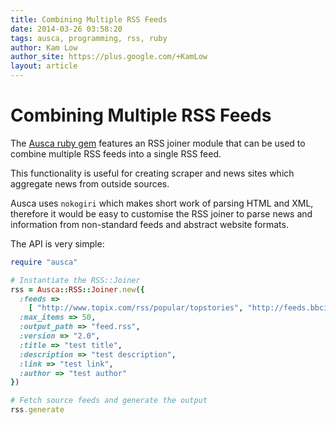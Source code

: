 ```yaml
---
title: Combining Multiple RSS Feeds
date: 2014-03-26 03:58:20
tags: ausca, programming, rss, ruby
author: Kam Low
author_site: https://plus.google.com/+KamLow
layout: article
---
```

# Combining Multiple RSS Feeds

The <a href="http://ausca.com/" title="Ausca Ruby Gem" target="_blank">Ausca ruby gem</a> features an RSS joiner module that can be used to combine multiple RSS feeds into a single RSS feed.

This functionality is useful for creating scraper and news sites which aggregate news from outside sources.

Ausca uses `nokogiri` which makes short work of parsing HTML and XML, therefore it would be easy to customise the RSS joiner to parse news and information from non-standard feeds and abstract website formats.

The API is very simple:

~~~ ruby
require "ausca"

# Instantiate the RSS::Joiner
rss = Ausca::RSS::Joiner.new({
  :feeds => 
    [ "http://www.topix.com/rss/popular/topstories", "http://feeds.bbci.co.uk/news/rss.xml" ],
  :max_items => 50,
  :output_path => "feed.rss",
  :version => "2.0",
  :title => "test title",
  :description => "test description",
  :link => "test link",
  :author => "test author"  
})

# Fetch source feeds and generate the output
rss.generate
~~~ 